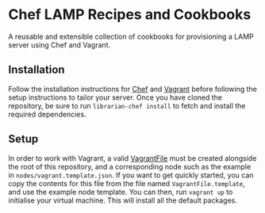 Chef LAMP Recipes and Cookbooks
===================
A reusable and extensible collection of cookbooks for provisioning a LAMP server using Chef and Vagrant.

## Installation
Follow the installation instructions for [Chef](https://downloads.chef.io/) and [Vagrant](https://www.vagrantup.com/downloads.html) before following the setup instructions to tailor your server.
Once you have cloned the repository, be sure to run `librarian-chef install` to fetch and install the required dependencies.

## Setup
In order to work with Vagrant, a valid [VagrantFile](https://www.vagrantup.com/docs/vagrantfile/) must be created alongside the root of this repository, and a corresponding node such as the example in `nodes/vagrant.template.json`.
If you want to get quickly started, you can copy the contents for this file from the file named `VagrantFile.template`, and use the example node template.
You can then, run `vagrant up` to initialise your virtual machine. This will install all the default packages.
